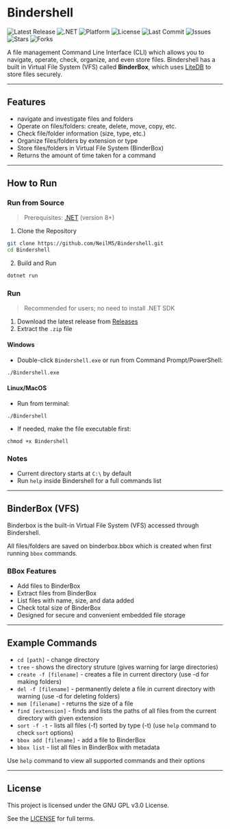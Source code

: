 # Bindershell

![Latest Release](https://img.shields.io/github/v/release/NeilM5/BinderShell?label=latest%20version)
![.NET](https://img.shields.io/badge/.NET-9.0-blueviolet)
![Platform](https://img.shields.io/badge/platform-Windows-green)
![License](https://img.shields.io/github/license/NeilM5/BinderShell)
![Last Commit](https://img.shields.io/github/last-commit/NeilM5/BinderShell)
![Issues](https://img.shields.io/github/issues/NeilM5/BinderShell)
![Stars](https://img.shields.io/github/stars/NeilM5/BinderShell?style=social)
![Forks](https://img.shields.io/github/forks/NeilM5/BinderShell?style=social)

A file management Command Line Interface (CLI) which allows you to navigate, operate, check, organize, and even store files.
Bindershell has a built in Virtual File System (VFS) called **BinderBox**, which uses [LiteDB](https://www.litedb.org/) to store files securely.

---

## Features
- navigate and investigate files and folders
- Operate on files/folders: create, delete, move, copy, etc.
- Check file/folder information (size, type, etc.)
- Organize files/folders by extension or type
- Store files/folders in Virtual File System (BinderBox)
- Returns the amount of time taken for a command

---

## How to Run
### Run from Source
> Prerequisites: [.NET](https://dotnet.microsoft.com/download) (version 8+)
1. Clone the Repository
```bash
git clone https://github.com/NeilM5/Bindershell.git
cd Bindershell
```
2. Build and Run
```bash
dotnet run
```
### Run
> Recommended for users; no need to install .NET SDK

1. Download the latest release from [Releases](https://github.com/NeilM5/Bindershell/releases)
2. Extract the `.zip` file

#### Windows
- Double-click `Bindershell.exe` or run from Command Prompt/PowerShell:
```bash
./Bindershell.exe
```

#### Linux/MacOS
- Run from terminal:
```
./Bindershell
```
- If needed, make the file executable first:
```
chmod +x Bindershell
```

### Notes
- Current directory starts at `C:\` by default
- Run `help` inside Bindershell for a full commands list

---

## BinderBox (VFS)
Binderbox is the built-in Virtual File System (VFS) accessed through Bindershell.

All files/folders are saved on binderbox.bbox which is created when first running `bbox` commands.

### BBox Features
- Add files to BinderBox
- Extract files from BinderBox
- List files with name, size, and data added
- Check total size of BinderBox
- Designed for secure and convenient embedded file storage

---

## Example Commands
- `cd [path]` - change directory
- `tree` - shows the directory struture (gives warning for large directories)
- `create -f [filename]` - creates a file in current directory (use -d for making folders)
- `del -f [filename]` - permanently delete a file in current directory with warning (use -d for deleting folders)
- `mem [filename]` - returns the size of a file
- `find [extension]` - finds and lists the paths of all files from the current directory with given extension
- `sort -f -t` - lists all files (-f) sorted by type (-t) (use `help` command to check `sort` options)
- `bbox add [filename]` - add a file to BinderBox
- `bbox list` - list all files in BinderBox with metadata

Use `help` command to view all supported commands and their options

---

## License
This project is licensed under the GNU GPL v3.0 License.

See the [LICENSE](https://github.com/NeilM5/Bindershell?tab=GPL-3.0-1-ov-file) for full terms.


